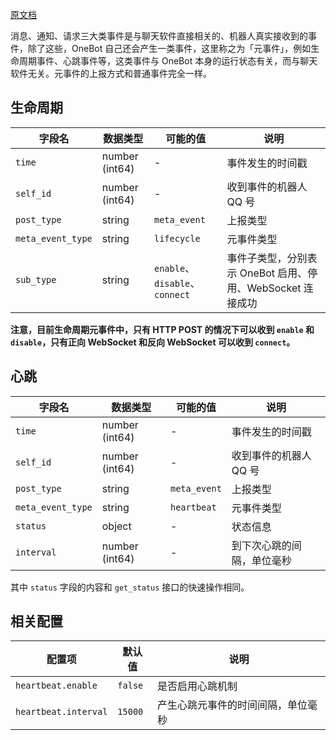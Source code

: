 [原文档](https://github.com/botuniverse/onebot-11/blob/master/event/meta.md#%E5%BF%83%E8%B7%B3)

消息、通知、请求三大类事件是与聊天软件直接相关的、机器人真实接收到的事件，除了这些，OneBot 自己还会产生一类事件，这里称之为「元事件」，例如生命周期事件、心跳事件等，这类事件与 OneBot 本身的运行状态有关，而与聊天软件无关。元事件的上报方式和普通事件完全一样。

## 生命周期

| 字段名               | 数据类型           | 可能的值                         | 说明                                     |
|-------------------|----------------|------------------------------|----------------------------------------|
| `time`            | number (int64) | -                            | 事件发生的时间戳                               |
| `self_id`         | number (int64) | -                            | 收到事件的机器人 QQ 号                          |
| `post_type`       | string         | `meta_event`                 | 上报类型                                   |
| `meta_event_type` | string         | `lifecycle`                  | 元事件类型                                  |
| `sub_type`        | string         | `enable`、`disable`、`connect` | 事件子类型，分别表示 OneBot 启用、停用、WebSocket 连接成功 |

**注意，目前生命周期元事件中，只有 HTTP POST 的情况下可以收到 `enable` 和 `disable`，只有正向 WebSocket 和反向 WebSocket 可以收到 `connect`。**

## 心跳

| 字段名               | 数据类型           | 可能的值         | 说明            |
|-------------------|----------------|--------------|---------------|
| `time`            | number (int64) | -            | 事件发生的时间戳      |
| `self_id`         | number (int64) | -            | 收到事件的机器人 QQ 号 |
| `post_type`       | string         | `meta_event` | 上报类型          |
| `meta_event_type` | string         | `heartbeat`  | 元事件类型         |
| `status`          | object         | -            | 状态信息          |
| `interval`        | number (int64) | -            | 到下次心跳的间隔，单位毫秒 |

其中 `status` 字段的内容和 `get_status` 接口的快速操作相同。

## 相关配置

| 配置项                  | 默认值     | 说明                |
|----------------------|---------|-------------------|
| `heartbeat.enable`   | `false` | 是否启用心跳机制          |
| `heartbeat.interval` | `15000` | 产生心跳元事件的时间间隔，单位毫秒 |
